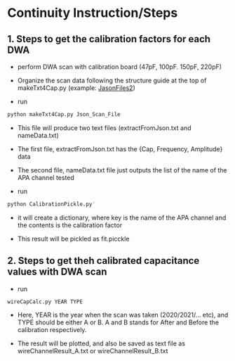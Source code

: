 # Continuity Instruction/Steps 

## 1. Steps to get the calibration factors for each DWA
* perform DWA scan with calibration board (47pF, 100pF. 150pF, 220pF) 

* Organize the scan data following the structure guide at the top of makeTxt4Cap.py (example: [JasonFiles2](https://github.com/dunewires/ElectricalMethod/tree/development/Continuity/JsonFiles2)) 

* run 
```bash
python makeTxt4Cap.py Json_Scan_File
```

* This file will produce two text files (extractFromJson.txt and nameData.txt)

* The first file, extractFromJson.txt has the {Cap, Frequency, Amplitude} data 

* The second file, nameData.txt file just outputs the list of the name of the APA channel tested 

* run 
```bash
python CalibrationPickle.py' 
```

* it will create a dictionary, where key is the name of the APA channel and the contents is the calibration factor

* This result will be pickled as fit.picckle

## 2. Steps to get theh calibrated capacitance values with DWA scan 
* run 
```bash
wireCapCalc.py YEAR TYPE
```

* Here, YEAR is the year when the scan was taken (2020/2021/... etc), and TYPE should be either A or B. A and B stands for After and Before the calibration respectively. 

* The result will be plotted, and also be saved as text file as  wireChannelResult_A.txt or wireChannelResult_B.txt
 
